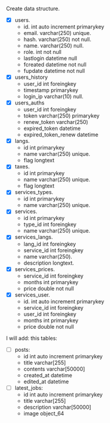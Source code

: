 Create data structure.

- [x] users. 
     - id. int auto increment primarykey
     - email. varchar(250) unique.
     - hash. varchar(250) not null.
     - name. varchar(250) null.
     - role. int not null
     - lastlogin datetime null
     - fcreated datetime not null
     - fupdate datetime not null
- [x] users_history
     - user_id int foreingkey
     - timestamp primarykey
     - login_ip varchar(10) null.
- [x] users_auths
     - user_id int foreingkey
     - token varchar(250) primarykey
     - renew_token varchar(250)
     - expired_token datetime
     - expired_token_renew datetime
- [x] langs.
     - id int primarykey
     - name varchar(250) unique.
     - flag longtext
- [x] taxes.
     - id int primarykey
     - name varchar(250) unique.
     - flag longtext
- [x] services_types.
     - id int primarykey
     - name varchar(250) unique.
- [x] services.
     - id int primarykey
     - type_id int foreingkey
     - name varchar(250) unique.
- [x] services_langs.
     - lang_id int foreingkey
     - service_id int foreingkey
     - name varchar(250).
     - description longtext.
- [x] services_prices.
     - service_id int foreingkey
     - months int primarykey
     - price double not null
- [x] services_user.
     - id. int auto increment primarykey
     - service_id int foreingkey
     - user_id int foreingkey
     - months int primarykey
     - price double not null

I will add: this tables:
- [ ] posts:
     - id int auto increment primarykey
     - title varchar[255] 
     - contents varchar[50000]
     - created_at datetime
     - edited_at datetime
- [ ]  latest_jobs:
     - id int auto increment primarykey
     - title varchar[255] 
     - description varchar[50000]
     - image object_64
     

